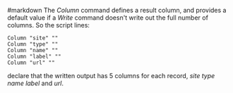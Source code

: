 #markdown
The *Column* command defines a result column, and provides a
	default value if a *Write* command doesn't write out the full
	number of columns.  So the script lines:

~~~
Column "site" ""
Column "type" ""
Column "name" ""
Column "label" ""
Column "url" ""
~~~

declare that the written output has 5 columns for each record,
	*site* *type* *name* *label* and *url*.

